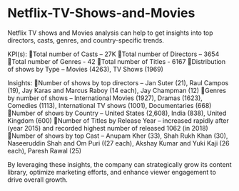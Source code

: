 # Netflix-TV-Shows-and-Movies
Netflix TV shows and Movies analysis can help to get insights into top directors, casts, genres, and country-specific trends.

KPI(s):
🔸Total number of Casts – 27K
🔸Total number of Directors – 3654 
🔸Total number of Genres - 42
🔸Total number of Titles - 6167
🔸Distribution of shows by Type – Movies (4263), TV Shows (1969)

Insights:
🔸Number of shows by top directors – Jan Suter (21), Raul Campos (19), Jay Karas and Marcus Raboy (14 each), Jay Champman (12)
🔸Genres by number of shows – International Movies (1927), Dramas (1623), Comedies (1113), International TV shows (1001), Documentaries (668)
🔸Number of shows by Country – United States (2,608), India (838), United Kingdom (600)
🔸Number of Titles by Release Year – increased rapidly after (year 2015) and recorded highest number of released 1062 (in 2018)
🔸Number of shows by top Cast – Anupam Kher (33), Shah Rukh Khan (30), Naseeruddin Shah and Om Puri ((27 each), Akshay Kumar and Yuki Kaji (26 each), Paresh Rawal (25)

By leveraging these insights, the company can strategically grow its content library, optimize marketing efforts, and enhance viewer engagement to drive overall growth.
